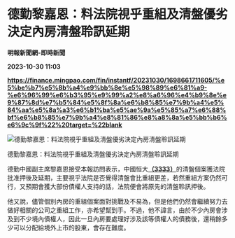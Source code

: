 # 德勤黎嘉恩：料法院視乎重組及清盤優劣決定內房清盤聆訊延期
**明報新聞網-即時新聞**

**2023-10-30 11:03**

**https://finance.mingpao.com/fin/instantf/20231030/1698661711605/%e5%be%b7%e5%8b%a4%e9%bb%8e%e5%98%89%e6%81%a9-%e6%96%99%e6%b3%95%e9%99%a2%e8%a6%96%e4%b9%8e%e9%87%8d%e7%b5%84%e5%8f%8a%e6%b8%85%e7%9b%a4%e5%84%aa%e5%8a%a3%e6%b1%ba%e5%ae%9a%e5%85%a7%e6%88%bf%e6%b8%85%e7%9b%a4%e8%81%86%e8%a8%8a%e5%bb%b6%e6%9c%9f%22%20target=%22blank**

![德勤黎嘉恩：料法院視乎重組及清盤優劣決定內房清盤聆訊延期](https://fs.mingpao.com/fin/20231030/s00010/013f4e1bdd5f875c2c7b23ddcfa58577.jpg)

德勤黎嘉恩：料法院視乎重組及清盤優劣決定內房清盤聆訊延期

德勤中國副主席黎嘉恩接受本報訪問表示，中國恒大[**（3333）**](https://finance.mingpao.com/fin/instantf/20231030/1698661711605/stock1.php?code=3333)的清盤個案獲法院批准押後及延期，主要視乎法院是否覺得清盤會比重組更差，若然重組方案仍然可行，又預期會獲大部份債權人支持的話，法院便會將原先的清盤聆訊押後。

他又說，儘管個別內房的重組個案面對挑戰及不易為，但是他們仍然會繼續努力去做好相關的公司之重組工作，亦希望幫到手。不過，他不諱言，由於不少內房會涉及到不少境內債權人，因此一旦內房要處理好涉及該等債權人的債務後，還稍餘多少可以分配給境外上市的股東，會存在難度。